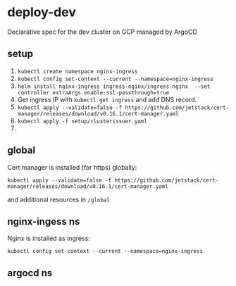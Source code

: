 # deploy-dev
Declarative spec for the dev cluster on GCP managed by ArgoCD

## setup

1. `kubectl create namespace nginx-ingress`
2. `kubectl config set-context --current --namespace=nginx-ingress`
3. `helm install nginx-ingress ingress-nginx/ingress-nginx  --set controller.extraArgs.enable-ssl-passthrough=true`
4. Get ingress IP with `kubectl get ingress` and add DNS record.
5. `kubectl apply --validate=false -f https://github.com/jetstack/cert-manager/releases/download/v0.16.1/cert-manager.yaml`
6. `kubectl apply -f setup/clusterissuer.yaml`
7. 

## global
Cert manager is installed (for https) globally:
```
kubectl apply --validate=false -f https://github.com/jetstack/cert-manager/releases/download/v0.16.1/cert-manager.yaml
```
and additional resources in `/global`

## nginx-ingess ns
Nginx is installed as ingress:
```
kubectl config set-context --current --namespace=nginx-ingress
```

## argocd ns

